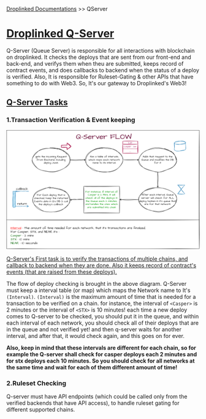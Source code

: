<u>[Droplinked Documentations](README.md)</u> >> QServer

# <u>Droplinked Q-Server</u>
Q-Server (Queue Server) is responsible for all interactions with blockchain on droplinked. It checks the deploys that are sent from our front-end and back-end, and verifys them when theu are submitted, keeps record of contract events, and does callbacks to backend when the status of a deploy is verified. Also, It is responsible for Ruleset-Gating & other APIs that have something to do with Web3. So, It's our gateway to Droplinked's Web3!


## <u>Q-Server Tasks</u>

### 1.Transaction Verification & Event keeping

![qs](QFlow.png)


<u>Q-Server's First task is to verify the transactions of multiple chains, and callback to backend when they are done. Also it keeps record of contract's events (that are raised from these deploys). </u>

The flow of deploy checking is brought in the above diagram. Q-Server must keep a interval table (or map) which maps the Network name to It's `(Interval)`. `(Interval)` is the maximum amount of time that is needed for a transaction to be verified on a chain. for instance, the interval of `<Casper>` is 2 minutes or the interval of `<STX>` is 10 minutes! each time a new deploy comes to Q-server to be checked, you should put it in the queue, and within each interval of each network, you should check all of their deploys that are in the queue and not verified yet! and then q-server waits for another interval, and after that, it would check again, and this goes on for ever. 

<b>Also, keep in mind that these intervals are different for each chain, so for example the Q-server shall check for casper deploys each 2 minutes and for stx deploys each 10 minutes. So you should check for all networks at the same time and wait for each of them different amount of time!</b>

### 2.Ruleset Checking

Q-server must have API endpoints (which could be called only from the verified backends that have API access), to handle ruleset gating for different supported chains.